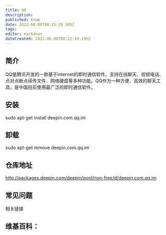 ```yaml
---
title: QQ
description: 
published: true
date: 2022-06-08T08:25:29.395Z
tags: 
editor: markdown
dateCreated: 2022-06-08T08:22:49.195Z
---
```


## 简介
QQ是腾讯开发的一款基于Internet的即时通信软件。支持在线聊天、视频电话、点对点断点续传文件、网络硬盘等多种功能。QQ作为一种方便、高效的聊天工具，是中国目前使用最广泛的即时通信软件。

## 安装
sudo apt-get install deepin.com.qq.im

## 卸载
sudo apt-get remove deepin.com.qq.im

## 仓库地址
http://packages.deepin.com/deepin/pool/non-free/d/deepin.com.qq.im

## 常见问题
相关链接
## 维基百科：